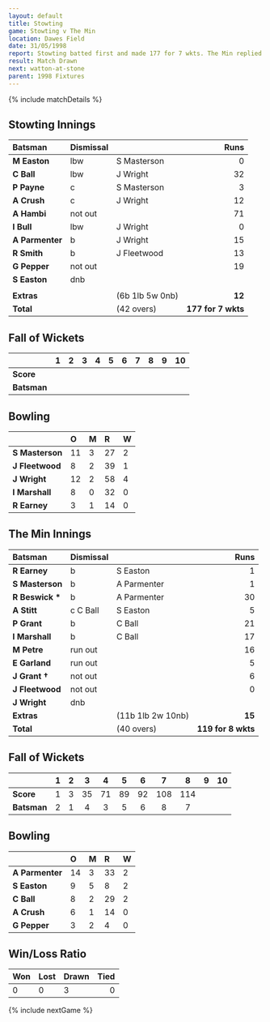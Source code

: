 ```yaml
---
layout: default
title: Stowting
game: Stowting v The Min
location: Dawes Field
date: 31/05/1998
report: Stowting batted first and made 177 for 7 wkts. The Min replied with 119 for 8 wkts
result: Match Drawn
next: watton-at-stone
parent: 1998 Fixtures
---
```


{% include matchDetails %}

## Stowting Innings

| Batsman | Dismissal |  | Runs |
|:---|:---|---|---:|
| **M Easton** | lbw | S Masterson | 0 |
| **C Ball** | lbw | J Wright | 32 |
| **P Payne** | c | S Masterson | 3 |
| **A Crush** | c | J Wright | 12 |
| **A Hambi** | not out |  | 71 |
| **I Bull** | lbw | J Wright | 0 |
| **A Parmenter** | b | J Wright | 15 |
| **R Smith** | b | J Fleetwood | 13 |
| **G Pepper** | not out |  | 19 |
| **S Easton** | dnb |  |  |
|  |  |  |  |
| **Extras** | | (6b 1lb 5w 0nb) | **12** |
| **Total** | | (42 overs) | **177 for 7 wkts** |

## Fall of Wickets

| | 1 | 2 | 3 | 4 | 5 | 6 | 7 | 8 | 9 | 10 |
|---|:---:|:---:|:---:|:---:|:---:|:---:|:---:|:---:|:---:|:---:|
| **Score** |  |  |  |  |  |  |  |  |  |  |
| **Batsman** |  |  |  |  |  |  |  |  |  |  |

## Bowling

| | O | M | R | W |
|---|:---|:---|:---|:---|
| **S Masterson** | 11 | 3 | 27 | 2 |
| **J Fleetwood** | 8 | 2 | 39 | 1 |
| **J Wright** | 12 | 2 | 58 | 4 |
| **I Marshall** | 8 | 0 | 32 | 0 |
| **R Earney** | 3 | 1 | 14 | 0 |

## The Min Innings

| Batsman | Dismissal |  | Runs |
|:---|:---|---|---:|
| **R Earney** | b| S Easton | 1 |
| **S Masterson** | b | A Parmenter | 1 |
| **R Beswick &#42;** | b | A Parmenter | 30 |
| **A Stitt** | c C Ball | S Easton | 5 |
| **P Grant** | b | C Ball | 21 |
| **I Marshall** | b | C Ball | 17 |
| **M Petre** | run out |  | 16 |
| **E Garland** | run out |  | 5 |
| **J Grant &#8224;** | not out |  | 6 |
| **J Fleetwood** | not out |  | 0 |
| **J Wright** | dnb |  |  |
| **Extras** | | (11b 1lb 2w 10nb) | **15** |
| **Total** | | (40 overs) | **119 for 8 wkts** |

## Fall of Wickets

| | 1 | 2 | 3 | 4 | 5 | 6 | 7 | 8 | 9 | 10 |
|---|:---:|:---:|:---:|:---:|:---:|:---:|:---:|:---:|:---:|:---:|
| **Score** | 1 | 3 | 35 | 71 | 89 | 92 | 108 | 114 |  |  |
| **Batsman** | 2 | 1 | 4 | 3 | 5 | 6 | 8 | 7 |  |  |

## Bowling

| | O | M | R | W |
|---|:---|:---|:---|:---|
| **A Parmenter** | 14 | 3 | 33 | 2 |
| **S Easton** | 9 | 5 | 8 | 2 |
| **C Ball** | 8 | 2 | 29 | 2 |
| **A Crush** | 6 | 1 | 14 | 0 |
| **G Pepper** | 3 | 2 | 4 | 0 |

## Win/Loss Ratio

| Won | Lost | Drawn | Tied |
|:---|:---|:---|---:|
| 0 | 0 | 3 | 0 |

{% include nextGame %}